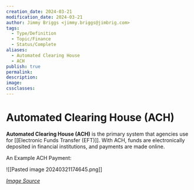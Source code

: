 ```yaml
---
creation_date: 2024-03-21
modification_date: 2024-03-21
author: Jimmy Briggs <jimmy.briggs@jimbrig.com>
tags:
  - Type/Definition
  - Topic/Finance
  - Status/Complete
aliases:
  - Automated Clearing House
  - ACH
publish: true
permalink:
description:
image:
cssclasses:
---
```


# Automated Clearing House (ACH)

**Automated Clearing House (ACH)** is the primary system that agencies use for [[Electronic Funds Transfer (EFT)]]. With ACH, funds are electronically deposited in financial institutions, and payments are made online.

An Example ACH Payment:

![[Pasted image 20240321174645.png]]

*[Image Source](https://www.google.com/url?sa=i&url=https%3A%2F%2Fwww.moderntreasury.com%2Fquestions%2Fwhat-is-ach-vs-direct-deposit&psig=AOvVaw1zEPHqN5j0379SDmCt7MAw&ust=1711143249789000&source=images&cd=vfe&opi=89978449&ved=0CBIQjRxqFwoTCMDyrqCqhoUDFQAAAAAdAAAAABAE)*

